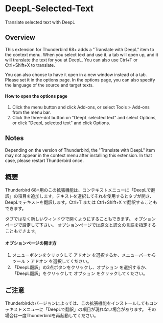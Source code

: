 # DeepL-Selected-Text
Translate selected text with DeepL

## Overview
This extension for Thunderbird 68+ adds a "Translate with DeepL" item to the context menu. When you select text and use it, a tab will open up, and it will translate the text for you at DeepL. You can also use Ctrl+T or Ctrl+Shift+X to translate.

You can also choose to have it open in a new window instead of a tab.
Please set it in the options page.
In the options page, you can also specify the language of the source and target texts.

#### How to open the options page
1. Click the menu button and click Add-ons, or select Tools > Add-ons from the menu bar.
2. Click the three-dot button on "DeepL selected text" and select Options, or click "DeepL selected text" and click Options.

## Notes
Depending on the version of Thunderbird, the "Translate with DeepL" item may not appear in the context menu after installing this extension.
In that case, please restart Thunderbird once.

## 概要
Thunderbird 68+用のこの拡張機能は、コンテキストメニューに「DeepLで翻訳」の項目を追加します。テキストを選択してそれを使用するとタブが開き、DeepLでテキストを翻訳します。Ctrl+T または Ctrl+Shift+X で翻訳することもできます。

タブではなく新しいウィンドウで開くようにすることもできます。
オプションページで設定して下さい。
オプションページでは原文と訳文の言語を指定することもできます。

#### オプションページの開き方
1. メニューボタンをクリックして アドオン を選択するか、メニューバーから ツール > アドオン を選択してください。
2. 「DeepL翻訳」の3点ボタンをクリックし、オプション を選択するか、「DeepL翻訳」をクリックして オプション をクリックしてください。

## ご注意
Thunderbirdのバージョンによっては、この拡張機能をインストールしてもコンテキストメニューに「DeepLで翻訳」の項目が現れない場合があります。
その場合は一度Thunderbirdを再起動してください。
